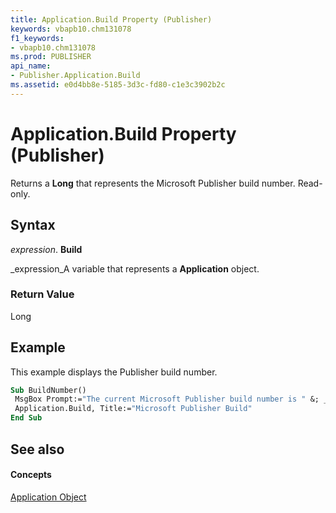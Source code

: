 ```yaml
---
title: Application.Build Property (Publisher)
keywords: vbapb10.chm131078
f1_keywords:
- vbapb10.chm131078
ms.prod: PUBLISHER
api_name:
- Publisher.Application.Build
ms.assetid: e0d4bb8e-5185-3d3c-fd80-c1e3c3902b2c
---
```



# Application.Build Property (Publisher)

Returns a  **Long** that represents the Microsoft Publisher build number. Read-only.


## Syntax

 _expression_. **Build**

 _expression_A variable that represents a  **Application** object.


### Return Value

Long


## Example

This example displays the Publisher build number.


```vb
Sub BuildNumber() 
 MsgBox Prompt:="The current Microsoft Publisher build number is " &; _ 
 Application.Build, Title:="Microsoft Publisher Build" 
End Sub
```


## See also


#### Concepts


 [Application Object](application-object-publisher.md)

